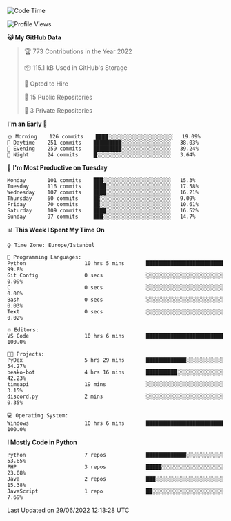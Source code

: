 <!--START_SECTION:waka-->
![Code Time](http://img.shields.io/badge/Code%20Time-341%20hrs%2054%20mins-blue)

![Profile Views](http://img.shields.io/badge/Profile%20Views-0-blue)

**🐱 My GitHub Data** 

> 🏆 773 Contributions in the Year 2022
 > 
> 📦 115.1 kB Used in GitHub's Storage 
 > 
> 💼 Opted to Hire
 > 
> 📜 15 Public Repositories 
 > 
> 🔑 3 Private Repositories  
 > 
**I'm an Early 🐤** 

```text
🌞 Morning    126 commits    ████░░░░░░░░░░░░░░░░░░░░░   19.09% 
🌆 Daytime    251 commits    █████████░░░░░░░░░░░░░░░░   38.03% 
🌃 Evening    259 commits    █████████░░░░░░░░░░░░░░░░   39.24% 
🌙 Night      24 commits     █░░░░░░░░░░░░░░░░░░░░░░░░   3.64%

```
📅 **I'm Most Productive on Tuesday** 

```text
Monday       101 commits    ███░░░░░░░░░░░░░░░░░░░░░░   15.3% 
Tuesday      116 commits    ████░░░░░░░░░░░░░░░░░░░░░   17.58% 
Wednesday    107 commits    ████░░░░░░░░░░░░░░░░░░░░░   16.21% 
Thursday     60 commits     ██░░░░░░░░░░░░░░░░░░░░░░░   9.09% 
Friday       70 commits     ██░░░░░░░░░░░░░░░░░░░░░░░   10.61% 
Saturday     109 commits    ████░░░░░░░░░░░░░░░░░░░░░   16.52% 
Sunday       97 commits     ███░░░░░░░░░░░░░░░░░░░░░░   14.7%

```


📊 **This Week I Spent My Time On** 

```text
⌚︎ Time Zone: Europe/Istanbul

💬 Programming Languages: 
Python                   10 hrs 5 mins       █████████████████████████   99.8% 
Git Config               0 secs              ░░░░░░░░░░░░░░░░░░░░░░░░░   0.09% 
C                        0 secs              ░░░░░░░░░░░░░░░░░░░░░░░░░   0.06% 
Bash                     0 secs              ░░░░░░░░░░░░░░░░░░░░░░░░░   0.03% 
Text                     0 secs              ░░░░░░░░░░░░░░░░░░░░░░░░░   0.02%

🔥 Editors: 
VS Code                  10 hrs 6 mins       █████████████████████████   100.0%

🐱‍💻 Projects: 
PyDex                    5 hrs 29 mins       █████████████░░░░░░░░░░░░   54.27% 
beako-bot                4 hrs 16 mins       ██████████░░░░░░░░░░░░░░░   42.23% 
timeapi                  19 mins             ░░░░░░░░░░░░░░░░░░░░░░░░░   3.15% 
discord.py               2 mins              ░░░░░░░░░░░░░░░░░░░░░░░░░   0.35%

💻 Operating System: 
Windows                  10 hrs 6 mins       █████████████████████████   100.0%

```

**I Mostly Code in Python** 

```text
Python                   7 repos             █████████████░░░░░░░░░░░░   53.85% 
PHP                      3 repos             █████░░░░░░░░░░░░░░░░░░░░   23.08% 
Java                     2 repos             ███░░░░░░░░░░░░░░░░░░░░░░   15.38% 
JavaScript               1 repo              ██░░░░░░░░░░░░░░░░░░░░░░░   7.69%

```



 Last Updated on 29/06/2022 12:13:28 UTC
<!--END_SECTION:waka-->

<!--
**3nws/3nws** is a ✨ _special_ ✨ repository because its `README.md` (this file) appears on your GitHub profile.

Here are some ideas to get you started:

- 🔭 I’m currently working on ...
- 🌱 I’m currently learning ...
- 👯 I’m looking to collaborate on ...
- 🤔 I’m looking for help with ...
- 💬 Ask me about ...
- 📫 How to reach me: ...
- 😄 Pronouns: ...
- ⚡ Fun fact: ...
-->
